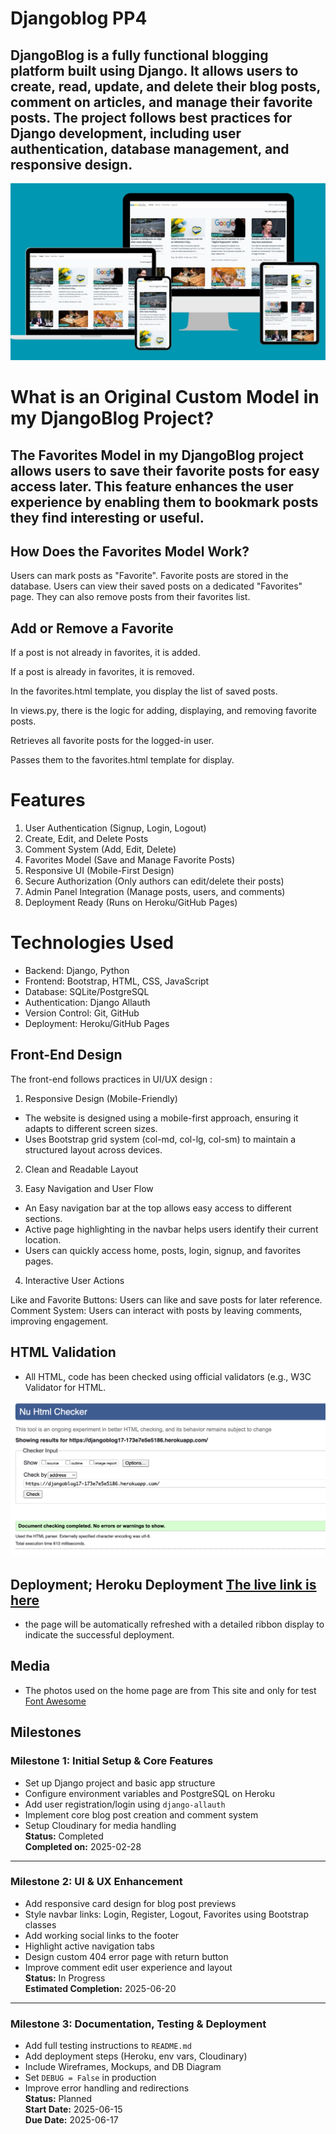 # Djangoblog PP4

## DjangoBlog is a fully functional blogging platform built using Django. It allows users to create, read, update, and delete their blog posts, comment on articles, and manage their favorite posts. The project follows best practices for Django development, including user authentication, database management, and responsive design.

![Screens](/static/images/devices.jpg)

# What is an Original Custom Model in my DjangoBlog Project?

## The Favorites Model in my DjangoBlog project allows users to save their favorite posts for easy access later. This feature enhances the user experience by enabling them to bookmark posts they find interesting or useful.

## How Does the Favorites Model Work?
Users can mark posts as "Favorite".
Favorite posts are stored in the database.
Users can view their saved posts on a dedicated "Favorites" page.
They can also remove posts from their favorites list.

## Add or Remove a Favorite
If a post is not already in favorites, it is added.

If a post is already in favorites, it is removed.

In the favorites.html template, you display the list of saved posts.

In views.py, there is the logic for adding, displaying, and removing favorite posts.

Retrieves all favorite posts for the logged-in user.

Passes them to the favorites.html template for display.

# Features 
 1. User Authentication (Signup, Login, Logout)
 2. Create, Edit, and Delete Posts
 3. Comment System (Add, Edit, Delete)
 4. Favorites Model (Save and Manage Favorite Posts)
 4. Responsive UI (Mobile-First Design)
 5. Secure Authorization (Only authors can edit/delete their posts)
 6. Admin Panel Integration (Manage posts, users, and comments)
 7. Deployment Ready (Runs on Heroku/GitHub Pages)

# Technologies Used 
- Backend: Django, Python
- Frontend: Bootstrap, HTML, CSS, JavaScript
- Database: SQLite/PostgreSQL
- Authentication: Django Allauth
- Version Control: Git, GitHub
- Deployment: Heroku/GitHub Pages


## Front-End Design
The front-end follows  practices in UI/UX design :

 1. Responsive Design (Mobile-Friendly)
- The website is designed using a mobile-first approach, ensuring it adapts to different screen sizes.
- Uses Bootstrap grid system (col-md, col-lg, col-sm) to maintain a structured layout across devices.

2. Clean and Readable Layout

3. Easy Navigation and User Flow

- An Easy navigation bar at the top allows easy access to different sections.
- Active page highlighting in the navbar helps users identify their current location.
- Users can quickly access home, posts, login, signup, and favorites pages.

 4. Interactive User Actions

Like and Favorite Buttons: Users can like and save posts for later reference.
Comment System: Users can interact with posts by leaving comments, improving engagement.

 ## HTML Validation

- All HTML, code has been checked using official validators (e.g., W3C Validator for HTML.

![Screens](/static/images/htmlvalidation.png)


## Deployment; Heroku Deployment [The live link is here](https://djangoblog17-173e7e5e5186.herokuapp.com/)

 - the page will be automatically refreshed with a detailed ribbon display to indicate the successful deployment.


## Media
- The photos used on the home page are from This site and only for test [Font Awesome](https://swedenherald.com/)



## Milestones

###  Milestone 1: Initial Setup & Core Features
- Set up Django project and basic app structure  
- Configure environment variables and PostgreSQL on Heroku  
- Add user registration/login using `django-allauth`  
- Implement core blog post creation and comment system  
- Setup Cloudinary for media handling  
**Status:** Completed  
**Completed on:** 2025-02-28  

---

### Milestone 2: UI & UX Enhancement
- Add responsive card design for blog post previews  
- Style navbar links: Login, Register, Logout, Favorites using Bootstrap classes  
- Add working social links to the footer  
- Highlight active navigation tabs  
- Design custom 404 error page with return button  
- Improve comment edit user experience and layout  
**Status:** In Progress  
**Estimated Completion:** 2025-06-20  

---

### Milestone 3: Documentation, Testing & Deployment
- Add full testing instructions to `README.md`  
- Add deployment steps (Heroku, env vars, Cloudinary)  
- Include Wireframes, Mockups, and DB Diagram  
- Set `DEBUG = False` in production  
- Improve error handling and redirections  
**Status:** Planned  
**Start Date:** 2025-06-15  
**Due Date:** 2025-06-17 

